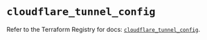# `cloudflare_tunnel_config`

Refer to the Terraform Registry for docs: [`cloudflare_tunnel_config`](https://registry.terraform.io/providers/cloudflare/cloudflare/4.29.0/docs/resources/tunnel_config).
